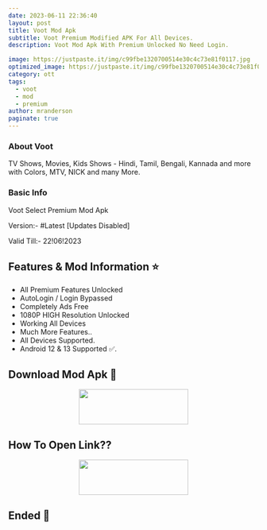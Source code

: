 ```yaml
---
date: 2023-06-11 22:36:40
layout: post
title: Voot Mod Apk
subtitle: Voot Premium Modified APK For All Devices.
description: Voot Mod Apk With Premium Unlocked No Need Login.

image: https://justpaste.it/img/c99fbe1320700514e30c4c73e81f0117.jpg
optimized_image: https://justpaste.it/img/c99fbe1320700514e30c4c73e81f0117.jpg
category: ott
tags:
  - voot
  - mod
  - premium
author: mranderson
paginate: true
---
```


### About Voot
TV Shows, Movies, Kids Shows - Hindi, Tamil, Bengali, Kannada and more with Colors, MTV, NICK and many More.

### Basic Info
Voot Select Premium Mod Apk

Version:-  #Latest [Updates Disabled]

Valid Till:- 22!06!2023

<!--page-->

## Features & Mod Information ⭐

- All Premium Features Unlocked 
- AutoLogin / Login Bypassed 
- Completely Ads Free
- 1080P HIGH Resolution Unlocked 
- Working All Devices
- Much More Features..
- All Devices Supported.
- Android 12 & 13 Supported ✅.


## Download Mod Apk 📩

<p align="center"><a href="https://files.technicalatg.com/jl26W"><img src="https://img.shields.io/badge/Download-Now-black?&style=for-the-badge&logo=download" width="220" height="70.45"></a></p>


## How To Open Link??

<p align="center"><a href="https://t.me/HowToRedirect/5"><img src="https://img.shields.io/badge/HowToOpen-Link-black?&style=for-the-badge&logo=telegram" width="220" height="70.45"></a></p>

## Ended 👀